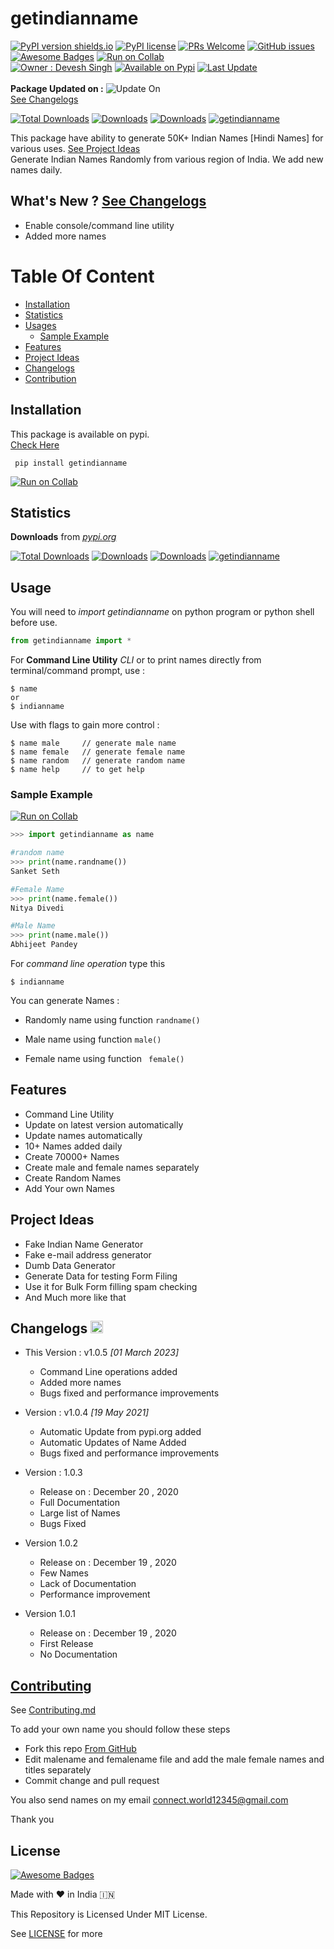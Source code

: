 # getindianname
[![PyPI version shields.io](https://img.shields.io/pypi/v/getindianname.svg?logo=pypi)](https://pypi.python.org/pypi/getindianname/)
[![PyPI license](https://img.shields.io/pypi/l/getindianname.svg)](https://pypi.python.org/pypi/getindianname)
[![PRs Welcome](https://img.shields.io/badge/PRs-welcome-brightgreen.svg?style=flat-square)](https://github.com/TechUX/getindianname/pulls)
[![GitHub issues](https://img.shields.io/github/issues/techux/getindianname.svg)](https://github.com/techux/getindianname/issues/)
[![Awesome Badges](https://img.shields.io/badge/Pypi-Install-brightgreen?logo=pypi)](https://pypi.org/project/getindianname/)
[![Run on Collab](https://colab.research.google.com/assets/colab-badge.svg)](https://colab.research.google.com/drive/1P84zjhjrGmV0rsRrnvTeeSbjQRtt1slQ?usp=sharing) <br>
[![Owner : Devesh Singh](https://img.shields.io/badge/Owner%20-Devesh%20Singh-blue.svg?style=flat-square)](https://instagram.com/devesh92744)
[![Available on Pypi](https://img.shields.io/badge/Available%20on%20-Pypi-brightgreen.svg?style=flat-square)](https://pypi.org/project/getindianname/)
[![Last Update](https://img.shields.io/badge/dynamic/xml?color=blue&label=Last%20Update&query=update&url=https%3A%2F%2Fraw.githubusercontent.com%2FTechUX%2Fgetindianname%2Fmain%2Fassets%2Flastupdate.xml&style=flat-square&?cacheSeconds=5)](https://github.com/TechUX/getindianname#changelogs) <br><br>
**Package Updated on :** ![Update On](https://img.shields.io/badge/dynamic/xml?color=Ffffff&label=%20&query=update&url=https%3A%2F%2Fraw.githubusercontent.com%2FTechUX%2Fgetindianname%2Fmain%2Fassets%2Flastupdate.xml) <br>[See Changelogs](#changelogs---)<br>

[![Total Downloads](https://pepy.tech/badge/getindianname)](https://pepy.tech/project/getindianname)
[![Downloads](https://pepy.tech/badge/getindianname/week)](https://pepy.tech/project/getindianname)
[![Downloads](https://pepy.tech/badge/getindianname/month)](https://pepy.tech/project/getindianname)
[![getindianname](https://snyk.io/advisor/python/getindianname/badge.svg)](https://snyk.io/advisor/python/getindianname)

This package have ability to generate 50K+ Indian Names [Hindi Names] for various uses. [See Project Ideas](#project-ideas)<br>
Generate Indian Names Randomly from various region of India. We add new names daily.

## What's New ? [See Changelogs](#changelogs---)
- Enable console/command line utility
- Added more names

# Table Of Content
- [Installation](#installation)
- [Statistics](#statistics)
- [Usages](#usage)
  - [Sample Example](#sample-example)
- [Features](#features)
- [Project Ideas](#project-ideas)
- [Changelogs](#changelogs---)
- [Contribution](#contributing)

## Installation
This package is available on pypi.<br>[Check Here](https://pypi.org/project/getindianname)

``` console
 pip install getindianname 
```
[![Run on Collab](https://colab.research.google.com/assets/colab-badge.svg)](https://colab.research.google.com/drive/1P84zjhjrGmV0rsRrnvTeeSbjQRtt1slQ?usp=sharing)
## Statistics
**Downloads** from *[pypi.org](https://pypi.org/project/getindianname)*

[![Total Downloads](https://pepy.tech/badge/getindianname)](https://pepy.tech/project/getindianname)
[![Downloads](https://pepy.tech/badge/getindianname/week)](https://pepy.tech/project/getindianname)
[![Downloads](https://pepy.tech/badge/getindianname/month)](https://pepy.tech/project/getindianname)
[![getindianname](https://snyk.io/advisor/python/getindianname/badge.svg)](https://snyk.io/advisor/python/getindianname)

## Usage
You will need to *_import getindianname_* on python program or python shell before use.
``` python
from getindianname import *
```
For **Command Line Utility** *CLI* or to print names directly from terminal/command prompt, use :
``` console
$ name
or
$ indianname
```
Use with flags to gain more control :
``` console
$ name male     // generate male name
$ name female   // generate female name
$ name random   // generate random name
$ name help     // to get help
```

### Sample Example
[![Run on Collab](https://colab.research.google.com/assets/colab-badge.svg)](https://colab.research.google.com/drive/1P84zjhjrGmV0rsRrnvTeeSbjQRtt1slQ?usp=sharing)
``` Python
>>> import getindianname as name

#random name
>>> print(name.randname())
Sanket Seth

#Female Name
>>> print(name.female())
Nitya Divedi

#Male Name
>>> print(name.male())
Abhijeet Pandey

```
For *_command line operation_* type this
```console
$ indianname
```


You can generate Names :
- Randomly name
using function ```randname()```

- Male name
using function ``` male() ```

- Female name
 using function ``` female()```

## Features
- Command Line Utility
- Update on latest version automatically
- Update names automatically
- 10+ Names added daily
- Create 70000+ Names
- Create male and female names separately
- Create Random Names
- Add Your own Names

## Project Ideas
- Fake Indian Name Generator
- Fake e-mail address generator
- Dumb Data Generator
- Generate Data for testing Form Filing
- Use it for Bulk Form filling spam checking
- And Much more like that

## Changelogs   <a href="https://pypi.org/rss/project/getindianname/releases.xml"><img src="https://www.svgrepo.com/show/25140/rss.svg" width="20px"></a>
- This Version : v1.0.5 _[01 March 2023]_
  - Command Line operations added
  - Added more names
  - Bugs fixed and performance improvements
 
- Version : v1.0.4 _[19 May 2021]_
  - Automatic Update from pypi.org added
  - Automatic Updates of Name Added
  - Bugs fixed and performance improvements

- Version : 1.0.3
   - Release on : December 20 , 2020
   - Full Documentation
   - Large list of Names
   - Bugs Fixed
- Version 1.0.2
   - Release on : December 19 , 2020
   - Few Names
   - Lack of Documentation
   - Performance improvement 
- Version 1.0.1
  - Release on : December 19 , 2020
  - First Release
  - No Documentation 

## [Contributing](https://github.com/devesh7272/getindianname/blob/main/CONTRIBUTING.md#contributing-to-getindianname)
See [Contributing.md](https://github.com/devesh7272/getindianname/blob/main/CONTRIBUTING.md#contributing-to-getindianname)

To add your own name you should follow these steps
- Fork this repo [From GitHub](https://github.com/devesh7272/getindianname)
- Edit malename and femalename file and add the male female names and titles separately
- Commit change and pull request

You also send names on my email 
connect.world12345@gmail.com

Thank you

## License
[![Awesome Badges](https://img.shields.io/badge/Made%20by-Devesh%20Singh-blue.svg)](https://www.facebook.com/devesh790)

Made with ❤ in India 🇮🇳

This Repository is Licensed Under MIT License.

See [LICENSE](https://github.com/devesh7272/getindianname/blob/main/LICENSE) for more
